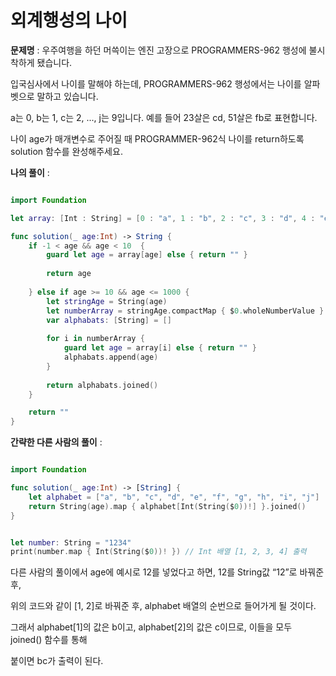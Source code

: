 외계행성의 나이
=============

**문제명** : 우주여행을 하던 머쓱이는 엔진 고장으로 PROGRAMMERS-962 행성에 불시착하게 됐습니다.

입국심사에서 나이를 말해야 하는데, PROGRAMMERS-962 행성에서는 나이를 알파벳으로 말하고 있습니다.   

a는 0, b는 1, c는 2, ..., j는 9입니다. 예를 들어 23살은 cd, 51살은 fb로 표현합니다.   

나이 age가 매개변수로 주어질 때 PROGRAMMER-962식 나이를 return하도록 solution 함수를 완성해주세요.       


**나의 풀이** :

```swift

import Foundation

let array: [Int : String] = [0 : "a", 1 : "b", 2 : "c", 3 : "d", 4 : "e", 5 : "f", 6 : "g", 7 : "h", 8 : "i", 9 : "j"]

func solution(_ age:Int) -> String {
    if -1 < age && age < 10  {
        guard let age = array[age] else { return "" }
    
        return age
        
    } else if age >= 10 && age <= 1000 {
        let stringAge = String(age)
        let numberArray = stringAge.compactMap { $0.wholeNumberValue }
        var alphabats: [String] = []
        
        for i in numberArray {
            guard let age = array[i] else { return "" }
            alphabats.append(age)
        }
        
        return alphabats.joined()
    }

    return ""
}

```

**간략한 다른 사람의 풀이** :

```swift 

import Foundation

func solution(_ age:Int) -> [String] {
    let alphabet = ["a", "b", "c", "d", "e", "f", "g", "h", "i", "j"]
    return String(age).map { alphabet[Int(String($0))!] }.joined()
}

```

```swift

let number: String = "1234"
print(number.map { Int(String($0))! }) // Int 배열 [1, 2, 3, 4] 출력

```

다른 사람의 풀이에서 age에 예시로 12를 넣었다고 하면, 12를 String값 “12”로 바꿔준 후,   

위의 코드와 같이 [1, 2]로 바꿔준 후, alphabet 배열의 순번으로 들어가게 될 것이다.     

그래서 alphabet[1]의 값은 b이고, alphabet[2]의 값은 c이므로, 이들을 모두 joined() 함수를 통해  

붙이면 bc가 출력이 된다.   









